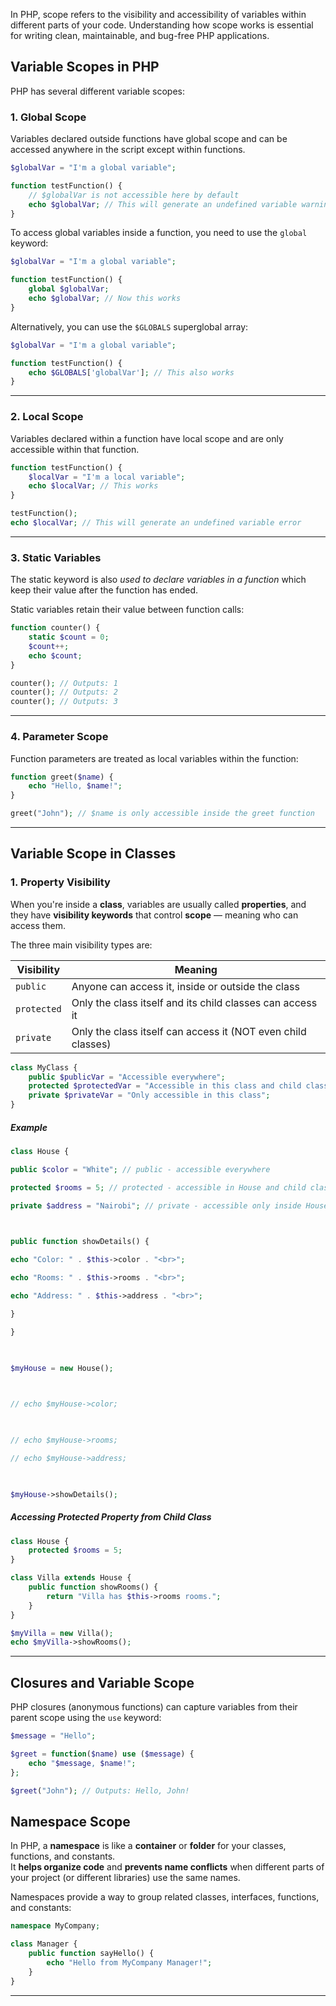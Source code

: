 
In PHP, scope refers to the visibility and accessibility of variables within different parts of your code. Understanding how scope works is essential for writing clean, maintainable, and bug-free PHP applications.

## Variable Scopes in PHP

PHP has several different variable scopes:

### 1. Global Scope

Variables declared outside functions have global scope and can be accessed anywhere in the script except within functions.

```php
$globalVar = "I'm a global variable";

function testFunction() {
    // $globalVar is not accessible here by default
    echo $globalVar; // This will generate an undefined variable warning
}
```

To access global variables inside a function, you need to use the `global` keyword:

```php
$globalVar = "I'm a global variable";

function testFunction() {
    global $globalVar;
    echo $globalVar; // Now this works
}
```

Alternatively, you can use the `$GLOBALS` superglobal array:

```php
$globalVar = "I'm a global variable";

function testFunction() {
    echo $GLOBALS['globalVar']; // This also works
}
```

---
### 2. Local Scope

Variables declared within a function have local scope and are only accessible within that function.

```php
function testFunction() {
    $localVar = "I'm a local variable";
    echo $localVar; // This works
}

testFunction();
echo $localVar; // This will generate an undefined variable error
```

---
### 3. Static Variables

The static keyword is also _used to declare variables in a function_ which keep their value after the function has ended.

Static variables retain their value between function calls:

```php
function counter() {
    static $count = 0;
    $count++;
    echo $count;
}

counter(); // Outputs: 1
counter(); // Outputs: 2
counter(); // Outputs: 3
```

---
### 4. Parameter Scope

Function parameters are treated as local variables within the function:

```php
function greet($name) {
    echo "Hello, $name!";
}

greet("John"); // $name is only accessible inside the greet function
```

---
## Variable Scope in Classes

### 1. Property Visibility

When you're inside a **class**, variables are usually called **properties**, and they have **visibility keywords** that control **scope** — meaning who can access them.

The three main visibility types are:

| Visibility  | Meaning                                                      |
| ----------- | ------------------------------------------------------------ |
| `public`    | Anyone can access it, inside or outside the class            |
| `protected` | Only the class itself and its child classes can access it    |
| `private`   | Only the class itself can access it (NOT even child classes) |

```php
class MyClass {
    public $publicVar = "Accessible everywhere";
    protected $protectedVar = "Accessible in this class and child classes";
    private $privateVar = "Only accessible in this class";
}
```

##### Example

```php
class House {

public $color = "White"; // public - accessible everywhere

protected $rooms = 5; // protected - accessible in House and child classes

private $address = "Nairobi"; // private - accessible only inside House

  

public function showDetails() {

echo "Color: " . $this->color . "<br>";

echo "Rooms: " . $this->rooms . "<br>";

echo "Address: " . $this->address . "<br>";

}

}

  

$myHouse = new House();

  

// echo $myHouse->color;

  

// echo $myHouse->rooms;

// echo $myHouse->address;

  

$myHouse->showDetails();
```

##### Accessing Protected Property from Child Class

```php
class House {
    protected $rooms = 5;
}

class Villa extends House {
    public function showRooms() {
        return "Villa has $this->rooms rooms.";
    }
}

$myVilla = new Villa();
echo $myVilla->showRooms();
```

---
## Closures and Variable Scope

PHP closures (anonymous functions) can capture variables from their parent scope using the `use` keyword:

```php
$message = "Hello";

$greet = function($name) use ($message) {
    echo "$message, $name!";
};

$greet("John"); // Outputs: Hello, John!
```

## Namespace Scope

In PHP, a **namespace** is like a **container** or **folder** for your classes, functions, and constants.  
It **helps organize code** and **prevents name conflicts** when different parts of your project (or different libraries) use the same names.

Namespaces provide a way to group related classes, interfaces, functions, and constants:

```php
namespace MyCompany;

class Manager {
    public function sayHello() {
        echo "Hello from MyCompany Manager!";
    }
}
```

---
